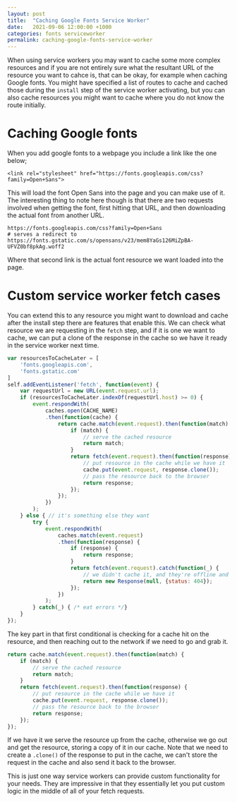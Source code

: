 ```yaml
---
layout: post
title:  "Caching Google Fonts Service Worker"
date:   2021-09-06 12:00:00 +1000
categories: fonts serviceworker
permalink: caching-google-fonts-service-worker
---
```

When using service workers you may want to cache some more complex resources and if you are not entirely sure what the resultant URL of the resource you want to cahce is, that can be okay, for example when caching Google fonts. You might have specified a list of routes to cache and cached those during the `install` step of the service worker activating, but you can also cache resources you might want to cache where you do not know the route initially.

# Caching Google fonts
When you add google fonts to a webpage you include a link like the one below;
```
<link rel="stylesheet" href="https://fonts.googleapis.com/css?family=Open+Sans">
```

This will load the font Open Sans into the page and you can make use of it. The interesting thing to note here though is that there are two requests involved when getting the font, first hitting that URL, and then downloading the actual font from another URL.

```
https://fonts.googleapis.com/css?family=Open+Sans
# serves a redirect to
https://fonts.gstatic.com/s/opensans/v23/mem8YaGs126MiZpBA-UFVZ0bf8pkAg.woff2
```

Where that second link is the actual font resource we want loaded into the page.

# Custom service worker fetch cases
You can extend this to any resource you might want to download and cache after the install step there are features that enable this. We can check what resource we are requesting in the `fetch` step, and if it is one we want to cache, we can put a clone of the response in the cache so we have it ready in the service worker next time.

```js
var resourcesToCacheLater = [
    'fonts.googleapis.com',
    'fonts.gstatic.com'
]
self.addEventListener('fetch', function(event) {
    var requestUrl = new URL(event.request.url);
    if (resourcesToCacheLater.indexOf(requestUrl.host) >= 0) {
        event.respondWith(
            caches.open(CACHE_NAME)
            .then(function(cache) {
                return cache.match(event.request).then(function(match) {
                    if (match) {
                        // serve the cached resource
                        return match;
                    }
                    return fetch(event.request).then(function(response) {
                        // put resource in the cache while we have it
                        cache.put(event.request, response.clone());
                        // pass the resource back to the browser
                        return response;
                    });
                });
            })
        );
    } else { // it's something else they want
        try {
            event.respondWith(
                caches.match(event.request)
                .then(function(response) {
                    if (response) {
                        return response;
                    }
                    return fetch(event.request).catch(function(_) {
                        // we didn't cache it, and they're offline and it failed
                        return new Response(null, {status: 404});
                    });
                })
            );  
        } catch(_) { /* eat errors */}
    }
});
```

The key part in that first conditional is checking for a cache hit on the resource, and then reaching out to the network if we need to go and grab it.

```js
return cache.match(event.request).then(function(match) {
    if (match) {
        // serve the cached resource
        return match;
    }
    return fetch(event.request).then(function(response) {
        // put resource in the cache while we have it
        cache.put(event.request, response.clone());
        // pass the resource back to the browser
        return response;
    });
});
```

If we have it we serve the resource up from the cache, otherwise we go out and get the resource, storing a copy of it in our cache. Note that we need to create a `.clone()` of the response to put in the cache, we can't store the request in the cache and also send it back to the browser.

This is just one way service workers can provide custom functionality for your needs. They are impressive in that they essentially let you put custom logic in the middle of all of your fetch requests.
